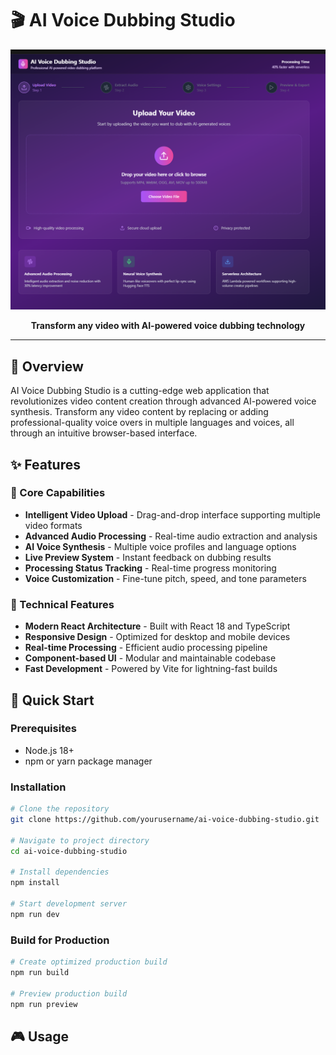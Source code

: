 # 🎬 AI Voice Dubbing Studio


![](Screenshot%202025-09-13%20200120.png)


<div align="center">


**Transform any video with AI-powered voice dubbing technology**

</div>

---

## 🌟 Overview

AI Voice Dubbing Studio is a cutting-edge web application that revolutionizes video content creation through advanced AI-powered voice synthesis. Transform any video content by replacing or adding professional-quality voice overs in multiple languages and voices, all through an intuitive browser-based interface.

## ✨ Features

### 🎯 Core Capabilities
- **Intelligent Video Upload** - Drag-and-drop interface supporting multiple video formats
- **Advanced Audio Processing** - Real-time audio extraction and analysis
- **AI Voice Synthesis** - Multiple voice profiles and language options
- **Live Preview System** - Instant feedback on dubbing results
- **Processing Status Tracking** - Real-time progress monitoring
- **Voice Customization** - Fine-tune pitch, speed, and tone parameters

### 🔧 Technical Features
- **Modern React Architecture** - Built with React 18 and TypeScript
- **Responsive Design** - Optimized for desktop and mobile devices
- **Real-time Processing** - Efficient audio processing pipeline
- **Component-based UI** - Modular and maintainable codebase
- **Fast Development** - Powered by Vite for lightning-fast builds

## 🚀 Quick Start

### Prerequisites
- Node.js 18+ 
- npm or yarn package manager

### Installation

```bash
# Clone the repository
git clone https://github.com/yourusername/ai-voice-dubbing-studio.git

# Navigate to project directory
cd ai-voice-dubbing-studio

# Install dependencies
npm install

# Start development server
npm run dev
```

### Build for Production

```bash
# Create optimized production build
npm run build

# Preview production build
npm run preview
```

## 🎮 Usage
</div>



